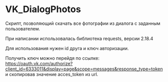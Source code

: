 # VK_DialogPhotos
Скрипт, позволяющий скачать все фотографии из диалога с заданным пользователем.

При написании использовалась библиотека requests, версии 2.18.4

Для использования нужен id друга и ключ авторизации.

Получить ключ можно перейдя по ссылке:
https://oauth.vk.com/authorize?client_id=6333011&display=page&scope=messages&response_type=token 
и скопировав значение acces_token из url.
